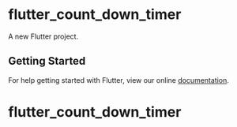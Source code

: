 # flutter_count_down_timer

A new Flutter project.

## Getting Started

For help getting started with Flutter, view our online
[documentation](https://flutter.io/).
# flutter_count_down_timer
